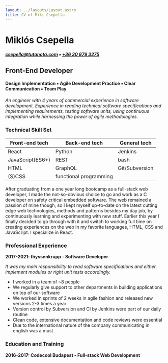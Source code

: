 ```yaml
---
layout: ../layouts/Layout.astro
title: CV of Miki Csepella
---
```


# Miklós Csepella
##### <csepella@tutanota.com> ▪ [+36 30 879 3275](tel:+36308793275)
## Front-End Developer
#### Design Implementation ▪ Agile Development Practice ▪ Clear Communication ▪ Team Play
*An engineer with 4 years of commercial experience in software development. Experience in reading technical software specifications and implementing requirements, testing software units, using continuous integration while harnessing the power of agile methodologies.*
### Technical Skill Set
Front-end tech | Back-end tech | General tech
--- | --- | ---
React | Python | Jenkins
JavaScript(ES6+) | REST | bash
HTML | GraphQL | Git/Subversion
(S)CSS | functional programming

After graduating from a one year long bootcamp as a full-stack web developer, I made the not-so-obvious choice to go and work as a C developer on safety critical embedded software. The web remained a passion of mine though, so I kept myself up-to-date on the latest cutting edge web technologies, methods and patterns besides my day job, by continuously learning and  experimenting with new stuff.  Earlier this year I finally decided to go through with it and switch to working full time on creating experiences on the web in my favorite languages, HTML, CSS and JavaScript. I specialize in React.
### Professional Experience
**2017-2021: thyssenkrupp - Software Developer**

*It was my main responsibility to read software specifications and either implement modules or right unit tests accordingly.*
- I worked in a team of ~8  people
- We regularly give support to other departments in building applications on top of our software
- We worked in sprints of 2 weeks in agile fashion and released new versions 2-3 times a year
- Version control by Subversion and CI by Jenkins were part of our daily routine
- Clean code, extensive documentation and code reviews were essential
- Due to the international nature of the company communicating in english was a must
### Education and Training
**2016-2017: Codecool Budapest - Full-stack Web Development**
